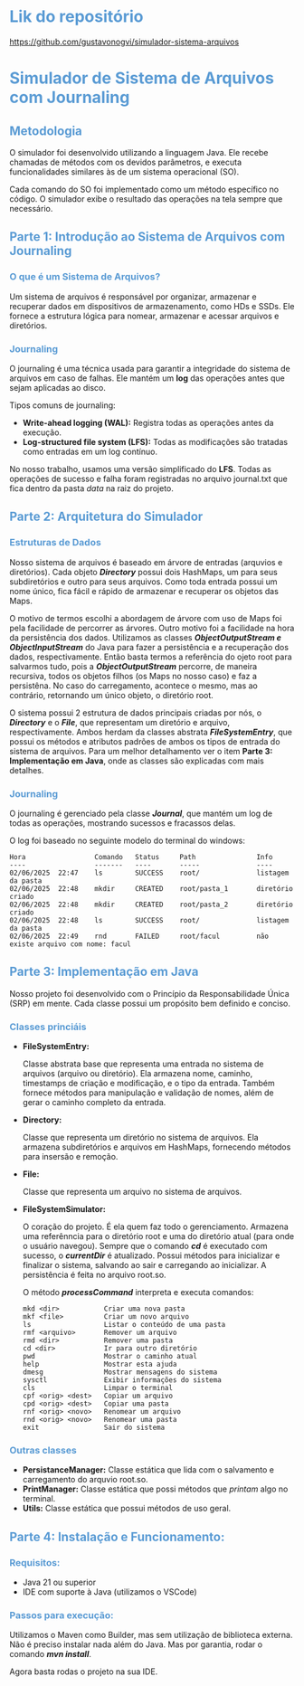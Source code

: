 <h1 style="color:#5A9BD4">Lik do repositório</h1>

https://github.com/gustavonogvi/simulador-sistema-arquivos

<h1 style="color:#5A9BD4">Simulador de Sistema de Arquivos com Journaling</h2>

<h2 style="color:#5A9BD4">Metodologia</h2>

O simulador foi desenvolvido utilizando a linguagem Java. Ele recebe chamadas de métodos com os devidos parâmetros, e executa funcionalidades similares às de um sistema operacional (SO).

Cada comando do SO foi implementado como um método específico no código. O simulador exibe o resultado das operações na tela sempre que necessário.

<h2 style="color:#5A9BD4">Parte 1: Introdução ao Sistema de Arquivos com Journaling</h2>

<h3 style="color:#5A9BD4">O que é um Sistema de Arquivos?</h3>

Um sistema de arquivos é responsável por organizar, armazenar e recuperar dados em dispositivos de armazenamento, como HDs e SSDs. Ele fornece a estrutura lógica para nomear, armazenar e acessar arquivos e diretórios.

<h3 style="color:#5A9BD4">Journaling</h3>

O journaling é uma técnica usada para garantir a integridade do sistema de arquivos em caso de falhas. Ele mantém um **log** das operações antes que sejam aplicadas ao disco.

Tipos comuns de journaling:

- **Write-ahead logging (WAL):** Registra todas as operações antes da execução.
- **Log-structured file system (LFS):** Todas as modificações são tratadas como entradas em um log contínuo.

No nosso trabalho, usamos uma versão simplificado do **LFS**. Todas as operações de sucesso e falha foram registradas no arquivo journal.txt que fica dentro da pasta _data_ na raiz do projeto.

<h2 style="color:#5A9BD4">Parte 2: Arquitetura do Simulador</h2>

<h3 style="color:#5A9BD4">Estruturas de Dados</h3>

Nosso sistema de arquivos é baseado em árvore de entradas (arquvios e diretórios). Cada objeto **_Directory_** possui dois HashMaps, um para seus subdiretórios e outro para seus arquivos. Como toda entrada possui um nome único, fica fácil e rápido de armazenar e recuperar os objetos das Maps.

O motivo de termos escolhi a abordagem de árvore com uso de Maps foi pela facilidade de percorrer as árvores. Outro motivo foi a facilidade na hora da persistência dos dados. Utilizamos as classes **_ObjectOutputStream e ObjectInputStream_** do Java para fazer a persistência e a recuperação dos dados, respectivamente. Então basta termos a referência do ojeto root para salvarmos tudo, pois a **_ObjectOutputStream_** percorre, de maneira recursiva, todos os objetos filhos (os Maps no nosso caso) e faz a persistêna. No caso do carregamento, acontece o mesmo, mas ao contrário, retornando um único objeto, o diretório root.

O sistema possui 2 estrutura de dados principais criadas por nós, o **_Directory_** e o **_File_**, que representam um diretório e arquivo, respectivamente. Ambos herdam da classes abstrata **_FileSystemEntry_**, que possui os métodos e atributos padrões de ambos os tipos de entrada do sistema de arquivos. Para um melhor detalhamento ver o item **Parte 3: Implementação em Java**, onde as classes são explicadas com mais detalhes.

<h3 style="color:#5A9BD4">Journaling</h3>

O journaling é gerenciado pela classe **_Journal_**, que mantém um log de todas as operações, mostrando sucessos e fracassos delas.

O log foi baseado no seguinte modelo do terminal do windows:

```
Hora                 Comando   Status     Path               Info
----                 -------   ----       -----              ----
02/06/2025  22:47    ls        SUCCESS    root/              listagem da pasta
02/06/2025  22:48    mkdir     CREATED    root/pasta_1       diretório criado
02/06/2025  22:48    mkdir     CREATED    root/pasta_2       diretório criado
02/06/2025  22:48    ls        SUCCESS    root/              listagem da pasta
02/06/2025  22:49    rnd       FAILED     root/facul         não existe arquivo com nome: facul
```

<h2 style="color:#5A9BD4">Parte 3: Implementação em Java</h2>

Nosso projeto foi desenvolvido com o Princípio da Responsabilidade Única (SRP) em mente. Cada classe possui um propósito bem definido e conciso.

<h3 style="color:#5A9BD4">Classes princiáis</h3>

- **FileSystemEntry:**

  Classe abstrata base que representa uma entrada no sistema de arquivos (arquivo ou diretório). Ela armazena nome, caminho, timestamps de criação e modificação, e o tipo da entrada. Também fornece métodos para manipulação e validação de nomes, além de gerar o caminho completo da entrada.

- **Directory:**

  Classe que representa um diretório no sistema de arquivos. Ela armazena subdiretórios e arquivos em HashMaps, fornecendo métodos para insersão e remoção.

- **File:**

  Classe que representa um arquivo no sistema de arquivos.

- **FileSystemSimulator:**

  O coração do projeto. É ela quem faz todo o gerenciamento. Armazena uma referênncia para o diretório root e uma do diretório atual (para onde o usuário navegou). Sempre que o comando **_cd_** é executado com sucesso, o **_currentDir_** é atualizado.
  Possui métodos para inicializar e finalizar o sistema, salvando ao sair e carregando ao inicializar. A persistência é feita no arquivo root.so.

  O método **_processCommand_** interpreta e executa comandos:

  ```
  mkd <dir>           Criar uma nova pasta
  mkf <file>          Criar um novo arquivo
  ls                  Listar o conteúdo de uma pasta
  rmf <arquivo>       Remover um arquivo
  rmd <dir>           Remover uma pasta
  cd <dir>            Ir para outro diretório
  pwd                 Mostrar o caminho atual
  help                Mostrar esta ajuda
  dmesg               Mostrar mensagens do sistema
  sysctl              Exibir informações do sistema
  cls                 Limpar o terminal
  cpf <orig> <dest>   Copiar um arquivo
  cpd <orig> <dest>   Copiar uma pasta
  rnf <orig> <novo>   Renomear um arquivo
  rnd <orig> <novo>   Renomear uma pasta
  exit                Sair do sistema
  ```

<h3 style="color:#5A9BD4">Outras classes</h3>

- **PersistanceManager:** Classe estática que lida com o salvamento e carregamento do arquvio root.so.
- **PrintManager:** Classe estática que possi métodos que _printam_ algo no terminal.
- **Utils:** Classe estática que possui métodos de uso geral.

<h2 style="color:#5A9BD4">Parte 4: Instalação e Funcionamento:</h2>

<h3 style="color:#5A9BD4">Requisitos:</h3>

- Java 21 ou superior
- IDE com suporte à Java (utilizamos o VSCode)

<h3 style="color:#5A9BD4">Passos para execução:</h3>

Utilizamos o Maven como Builder, mas sem utilização de biblioteca externa. Não é preciso instalar nada além do Java. Mas por garantia, rodar o comando **_mvn install_**.

Agora basta rodas o projeto na sua IDE.
